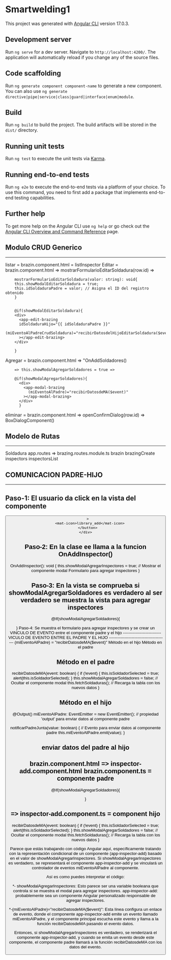# Smartwelding1

This project was generated with [Angular CLI](https://github.com/angular/angular-cli) version 17.0.3.

## Development server

Run `ng serve` for a dev server. Navigate to `http://localhost:4200/`. The application will automatically reload if you change any of the source files.

## Code scaffolding

Run `ng generate component component-name` to generate a new component. You can also use `ng generate directive|pipe|service|class|guard|interface|enum|module`.

## Build

Run `ng build` to build the project. The build artifacts will be stored in the `dist/` directory.

## Running unit tests

Run `ng test` to execute the unit tests via [Karma](https://karma-runner.github.io).

## Running end-to-end tests

Run `ng e2e` to execute the end-to-end tests via a platform of your choice. To use this command, you need to first add a package that implements end-to-end testing capabilities.

## Further help

To get more help on the Angular CLI use `ng help` or go check out the [Angular CLI Overview and Command Reference](https://angular.io/cli) page.



## Modulo CRUD Generico
--------------------

listar = brazin.component.html = listInspector
Editar = brazin.component.html => mostrarFormularioEditarSoldadura(row.id) =>
		
		mostrarFormularioEditarSoldadura(valor: string): void{
		this.showModalEditarSoldadura = true;
		this.idSoldaduraPadre = valor; // Asigna el ID del registro obtenido
		}
		
		
		@if(showModalEditarSoldadura){
		<div>
		  <app-edit-brazing
		  idSoldaduraHijo="{{ idSoldaduraPadre }}"
		  (miEventoAlPadreCrudSoldadura)="recibirDatosdelHijoEditarSoldadura($event)"
		  ></app-edit-brazing>
		</div>

		}	
		
		
		
Agregar = brazin.component.html => "OnAddSoldadores() 

		=> this.showModalAgregarSoldadores = true =>

		@if(showModalAgregarSoldadores){
		  <div>
			<app-modal-brazing
			  (miEventoAlPadre)="recibirDatosdeMA($event)"
			></app-modal-brazing>
		  </div>
		  }

eliminar = brazin.component.html => openConfirmDialog(row.id) => BoxDialogComponent()


## Modelo de Rutas
------------------
<a routerLink="/dashboard/brazing/brazingCreate" routerLinkActive="active" ariaCurrentWhenActive="page">Soldadura</a>
app.routes => brazing.routes.module.ts
   brazin         brazingCreate
   inspectors     inspectorsList


## COMUNICACION PADRE-HIJO
---------------------------
Paso-1: El usuario da click en la vista del componente
------------------------------------------------------
<div class="centrado" >
      <button
        mat-fab
        color="warn"
        (click)="OnAddInspector()"
      
      >
        <mat-icon>library_add</mat-icon>
      </button>
    </div>
Paso-2: En la clase ee llama a la funcion OnAddInspector()
-----------------------------------------------------------
OnAddInspector(): void {
  this.showModalAgregarInspectores = true; // Mostrar el componente modal Formulario para agregar inspectores
}

Paso-3: En la vista se comprueba si showModalAgregarSoldadores es verdadero al ser verdadero se muestra la vista para agregar inspectores
----------------------------------------------------------------------------------------------------------------------------------------
@if(showModalAgregarSoldadores){
  <div>
    <app-modal-brazing
      (miEventoAlPadre)="recibirDatosdeMA($event)"
    ></app-modal-brazing>
  </div>
  }
Paso-4: Se muestra el formulario para agregar inspectores y se crear un VINCULO DE EVENTO entre el componente padre y el hijo
---------------------------
VICULO DE EVENTO ENTRE EL PADRE Y EL HIJO
-----------------------------------------
 (miEventoAlPadre) =   "recibirDatosdeMA($event)"
 Método en el hijo      Método en el padre

 Método en el padre
 ------------------
  recibirDatosdeMA(event: boolean) {
    if (!event) {
      this.isSoldadorSelected = true;
      alert(this.isSoldadorSelected);
    }
    this.showModalAgregarSoldadores = false; // Ocultar el componente modal
    this.fetchSoldaduras(); // Recarga la tabla con los nuevos datos
  }

Método en el hijo
-----------------

  @Output() miEventoAlPadre: EventEmitter<boolean> =
    new EventEmitter<boolean>(); // propiedad 'output'  para enviar datos al componente padre

  notificarPadreJunta(value: boolean) {
    // Evento para enviar datos al componente padre
    this.miEventoAlPadre.emit(value);
  } 



enviar datos del padre al hijo
------------------------------
brazin.component.html => inspector-add.component.html
brazin.component.ts = componente padre		
-------------------------------------																		
 <!-- Modal para agregar soldaduras-->
  @if(showModalAgregarSoldadores){
  <div>
    <app-modal-brazing
      (miEventoAlPadre)="recibirDatosdeMA($event)"
    ></app-modal-brazing>
  </div>
  }

=> inspector-add.component.ts = component hijo
----------------------------------------------
 recibirDatosdeMA(event: boolean) {
    if (!event) {
      this.isSoldadorSelected = true;
      alert(this.isSoldadorSelected);
    }
    this.showModalAgregarSoldadores = false; // Ocultar el componente modal
    this.fetchSoldaduras(); // Recarga la tabla con los nuevos datos
  }

Parece que estás trabajando con código Angular aquí, específicamente tratando con la representación condicional de un componente (app-inspector-add) basado en el valor de showModalAgregarInspectores. Si showModalAgregarInspectores es verdadero, se representará el componente app-inspector-add y se vinculará un controlador de eventos miEventoAlPadre al componente.

Así es como puedes interpretar el código:

*- showModalAgregarInspectores: Esto parece ser una variable booleana que controla si se muestra el modal para agregar inspectores.
app-inspector-add: probablemente sea un componente Angular personalizado responsable de agregar inspectores.

*-(miEventoAlPadre)="recibirDatosdeMA($event)": Esta línea configura un enlace de evento, donde el componente app-inspector-add emite un evento llamado miEventoAlPadre, y el componente principal escucha este evento y llama a la función recibirDatosdeMA pasando el evento datos.

Entonces, si showModalAgregarInspectores es verdadero, se renderizará el componente app-inspector-add, y cuando se emita un evento desde este componente, el componente padre llamará a la función recibirDatosdeMA con los datos del evento.
